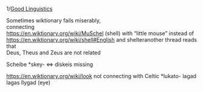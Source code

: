 1/[Good Linguistics](Good-Linguistics)  

Sometimes wiktionary fails miserably,  
connecting  
https://en.wiktionary.org/wiki/MuSchel (shell) with “little mouse” instead of  
https://en.wiktionary.org/wiki/shell#English and shelteranother thread reads that  
Deus, Theus and Zeus are not related  

Scheibe *skey- ⇔ dískeis missing  

https://en.wiktionary.org/wiki/look not connecting with Celtic *lukato- 	lagad 	lagas 	llygad (eye)